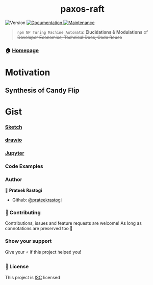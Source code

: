<h1 align="center">paxos-raft </h1>
<p>
  <img alt="Version" src="https://img.shields.io/badge/version-1.0.0-blue.svg?cacheSeconds=2592000" />
  <a href="https://github.com/prateekrastogi/paxos-raft#readme" target="_blank">
    <img alt="Documentation" src="https://img.shields.io/badge/documentation-yes-brightgreen.svg" />
  </a>
  <a href="https://github.com/prateekrastogi/paxos-raft/graphs/commit-activity" target="_blank">
    <img alt="Maintenance" src="https://img.shields.io/badge/Maintained%3F-yes-green.svg" />
  </a>
</p>

 > `npm NP Turing Machine Automata`: __Elucidations & Modulations__ of ~~Developer Economics, Technical Docs, Code Reuse~~ 

### 🏠 [Homepage](https://github.com/prateekrastogi/paxos-raft#readme)

# Motivation
## Synthesis of Candy Flip



# Gist
### [Sketch](https://www.sketch.com/)
### [drawio](https://draw.io)
### [Jupyter](https://jupyter.org/)

### Code Examples

### Author

👤 **Prateek Rastogi**

* Github: [@prateekrastogi](https://github.com/prateekrastogi)

### 🤝 Contributing

Contributions, issues and feature requests are welcome! As long as connotations are preserved too 🤞<br />

### Show your support

Give your ⭐️ if this project helped you!

### 📝 License

This project is [ISC](https://en.wikipedia.org/wiki/ISC_license) licensed

